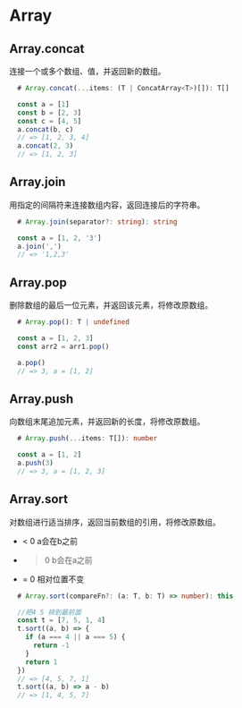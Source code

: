 # Array

## Array.concat
连接一个或多个数组、值，并返回新的数组。

```ts
  # Array.concat(...items: (T | ConcatArray<T>)[]): T[]

  const a = [1]
  const b = [2, 3]
  const c = [4, 5]
  a.concat(b, c)
  // => [1, 2, 3, 4]
  a.concat(2, 3)
  // => [1, 2, 3]
```

## Array.join
用指定的间隔符来连接数组内容，返回连接后的字符串。

```ts
  # Array.join(separator?: string): string

  const a = [1, 2, '3']
  a.join(',')
  // => '1,2,3'
```

## Array.pop
删除数组的最后一位元素，并返回该元素，将修改原数组。

```ts
  # Array.pop(): T | undefined

  const a = [1, 2, 3]
  const arr2 = arr1.pop()

  a.pop()
  // => 3, a = [1, 2]
```

## Array.push
向数组末尾追加元素，并返回新的长度，将修改原数组。

```ts
  # Array.push(...items: T[]): number

  const a = [1, 2]
  a.push(3)
  // => 3, a = [1, 2, 3]
```

## Array.sort
对数组进行适当排序，返回当前数组的引用，将修改原数组。
 * < 0 a会在b之前
 * > 0 b会在a之前
 * = 0 相对位置不变

```ts
  # Array.sort(compareFn?: (a: T, b: T) => number): this

  //把4 5 排到最前面
  const t = [7, 5, 1, 4]
  t.sort((a, b) => {
    if (a === 4 || a === 5) {
      return -1
    }
    return 1
  })
  // => [4, 5, 7, 1]
  t.sort((a, b) => a - b)
  // => [1, 4, 5, 7]
```